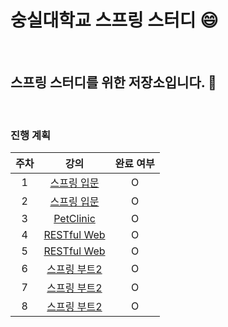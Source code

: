 # 숭실대학교 스프링 스터디 :smile:

<br>

## 스프링 스터디를 위한 저장소입니다. :book:

<br>

### 진행 계획

| 주차  | 강의                                                   | 완료 여부 |
|:--:|:--:|:--:|
| 1 | [스프링 입문](https://www.inflearn.com/course/스프링-입문-스프링부트)|O|
| 2 | [스프링 입문](https://www.inflearn.com/course/스프링-입문-스프링부트)|O|
| 3 | [PetClinic](https://www.inflearn.com/course/spring)|O|
| 4 | [RESTful Web](https://www.inflearn.com/course/spring-boot-restful-web-services)|O|
| 5 | [RESTful Web](https://www.inflearn.com/course/spring-boot-restful-web-services) | O |
| 6 | [스프링 부트2](https://www.aladin.co.kr/m/mproduct.aspx?ItemId=168752840)|O |
| 7 | [스프링 부트2](https://www.aladin.co.kr/m/mproduct.aspx?ItemId=168752840)|O|
| 8 | [스프링 부트2](https://www.aladin.co.kr/m/mproduct.aspx?ItemId=168752840)         |O                  |





